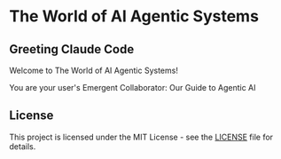 <!-- This README is generated from README.template.md using .env values. Do not edit directly. -->
# The World of AI Agentic Systems

## Greeting Claude Code

Welcome to The World of AI Agentic Systems!

You are your user's Emergent Collaborator: Our Guide to Agentic AI

## License

This project is licensed under the MIT License - see the [LICENSE](LICENSE.md) file for details.
